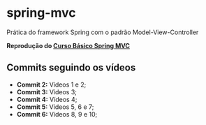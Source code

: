# spring-mvc
Prática do framework Spring com o padrão Model-View-Controller

**Reprodução do [Curso Básico Spring MVC](https://www.youtube.com/playlist?list=PL3ZslI15yo2ppY0GsRFDjRdHZAUuPnQ6M)**

## Commits seguindo os vídeos

- **Commit 2:** Vídeos 1 e 2;
- **Commit 3:** Vídeos 3;
- **Commit 4:** Vídeos 4;
- **Commit 5:** Vídeos 5, 6 e 7;
- **Commit 6:** Vídeos 8, 9 e 10;